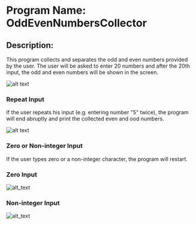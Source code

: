 # Program Name: OddEvenNumbersCollector
## Description:
This program collects and separates the odd and even numbers provided by the user. 
The user will be asked to enter 20 numbers and after the 20th input, the odd and even numbers will
be shown in the screen. 

![alt text][ss]

### Repeat Input
 If the user repeats his input (e.g. entering number "5" twice), the program will end abruptly 
 and print the collected even and ood numbers.

![alt text][repeat_input]

### Zero or Non-integer Input
If the user types zero or a non-integer character, the program will restart.

### Zero Input
![alt_text][zero_input]

### Non-integer Input
![alt_text][not_int]

[ss]: https://raw.githubusercontent.com/zarexalvindaria/OddEvenNumbersCollector/main/images/program_ss_1.png 
"OddEvenNumbersCollector"
[not_int]: https://raw.githubusercontent.com/zarexalvindaria/OddEvenNumbersCollector/main/images/program_ss_non_int_input.png 
"Non-Integer Input"
[repeat_input]: https://raw.githubusercontent.com/zarexalvindaria/OddEvenNumbersCollector/main/images/program_ss_repeat_input.png 
"Repeat input"
[zero_input]: https://github.com/zarexalvindaria/OddEvenNumbersCollector/blob/main/images/program_ss_zero_input.png?raw=true 
"Zero Input"
